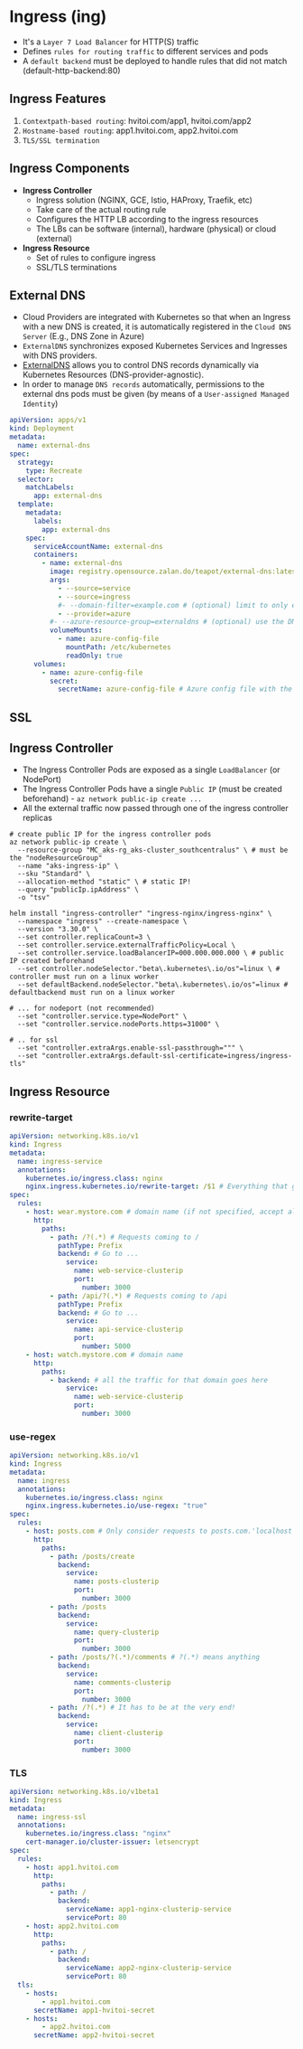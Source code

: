 # Ingress (ing)

- It's a `Layer 7 Load Balancer` for HTTP(S) traffic
- Defines `rules for routing traffic` to different services and pods
- A `default backend` must be deployed to handle rules that did not match (default-http-backend:80)

## Ingress Features

1. `Contextpath-based routing`: hvitoi.com/app1, hvitoi.com/app2
1. `Hostname-based routing`: app1.hvitoi.com, app2.hvitoi.com
1. `TLS/SSL termination`

## Ingress Components

- **Ingress Controller**
  - Ingress solution (NGINX, GCE, Istio, HAProxy, Traefik, etc)
  - Take care of the actual routing rule
  - Configures the HTTP LB according to the ingress resources
  - The LBs can be software (internal), hardware (physical) or cloud (external)
- **Ingress Resource**
  - Set of rules to configure ingress
  - SSL/TLS terminations

## External DNS

- Cloud Providers are integrated with Kubernetes so that when an Ingress with a new DNS is created, it is automatically registered in the `Cloud DNS Server` (E.g., DNS Zone in Azure)
- `ExternalDNS` synchronizes exposed Kubernetes Services and Ingresses with DNS providers.
- [ExternalDNS](https://github.com/kubernetes-sigs/external-dns) allows you to control DNS records dynamically via Kubernetes Resources (DNS-provider-agnostic).
- In order to manage `DNS records` automatically, permissions to the external dns pods must be given (by means of a `User-assigned Managed Identity`)

```yaml
apiVersion: apps/v1
kind: Deployment
metadata:
  name: external-dns
spec:
  strategy:
    type: Recreate
  selector:
    matchLabels:
      app: external-dns
  template:
    metadata:
      labels:
        app: external-dns
    spec:
      serviceAccountName: external-dns
      containers:
        - name: external-dns
          image: registry.opensource.zalan.do/teapot/external-dns:latest
          args:
            - --source=service
            - --source=ingress
            #- --domain-filter=example.com # (optional) limit to only example.com domains; change to match the zone created above.
            - --provider=azure
          #- --azure-resource-group=externaldns # (optional) use the DNS zones from the specific resource group
          volumeMounts:
            - name: azure-config-file
              mountPath: /etc/kubernetes
              readOnly: true
      volumes:
        - name: azure-config-file
          secret:
            secretName: azure-config-file # Azure config file with the service identity
```

## SSL

## Ingress Controller

- The Ingress Controller Pods are exposed as a single `LoadBalancer` (or NodePort)
- The Ingress Controller Pods have a single `Public IP` (must be created beforehand) - `az network public-ip create ...`
- All the external traffic now passed through one of the ingress controller replicas

```shell
# create public IP for the ingress controller pods
az network public-ip create \
  --resource-group "MC_aks-rg_aks-cluster_southcentralus" \ # must be the "nodeResourceGroup"
  --name "aks-ingress-ip" \
  --sku "Standard" \
  --allocation-method "static" \ # static IP!
  --query "publicIp.ipAddress" \
  -o "tsv"
```

```shell
helm install "ingress-controller" "ingress-nginx/ingress-nginx" \
  --namespace "ingress" --create-namespace \
  --version "3.30.0" \
  --set controller.replicaCount=3 \
  --set controller.service.externalTrafficPolicy=Local \
  --set controller.service.loadBalancerIP=000.000.000.000 \ # public IP created beforehand
  --set controller.nodeSelector."beta\.kubernetes\.io/os"=linux \ # controller must run on a linux worker
  --set defaultBackend.nodeSelector."beta\.kubernetes\.io/os"=linux # defaultbackend must run on a linux worker

# ... for nodeport (not recommended)
  --set "controller.service.type=NodePort" \
  --set "controller.service.nodePorts.https=31000" \

# .. for ssl
  --set "controller.extraArgs.enable-ssl-passthrough=""" \
  --set "controller.extraArgs.default-ssl-certificate=ingress/ingress-tls"
```

## Ingress Resource

### rewrite-target

```yaml
apiVersion: networking.k8s.io/v1
kind: Ingress
metadata:
  name: ingress-service
  annotations:
    kubernetes.io/ingress.class: nginx
    nginx.ingress.kubernetes.io/rewrite-target: /$1 # Everything that gets routed is written in the form /$1 - $1 is to be specified as ?(.*)
spec:
  rules:
    - host: wear.mystore.com # domain name (if not specified, accept all the incoming traffic for all routes without matching the hostname)
      http:
        paths:
          - path: /?(.*) # Requests coming to /
            pathType: Prefix
            backend: # Go to ...
              service:
                name: web-service-clusterip
                port:
                  number: 3000
          - path: /api/?(.*) # Requests coming to /api
            pathType: Prefix
            backend: # Go to ...
              service:
                name: api-service-clusterip
                port:
                  number: 5000
    - host: watch.mystore.com # domain name
      http:
        paths:
          - backend: # all the traffic for that domain goes here
              service:
                name: web-service-clusterip
                port:
                  number: 3000
```

### use-regex

```yaml
apiVersion: networking.k8s.io/v1
kind: Ingress
metadata:
  name: ingress
  annotations:
    kubernetes.io/ingress.class: nginx
    nginx.ingress.kubernetes.io/use-regex: "true"
spec:
  rules:
    - host: posts.com # Only consider requests to posts.com.'localhost' must be tricked into 'posts.com'
      http:
        paths:
          - path: /posts/create
            backend:
              service:
                name: posts-clusterip
                port:
                  number: 3000
          - path: /posts
            backend:
              service:
                name: query-clusterip
                port:
                  number: 3000
          - path: /posts/?(.*)/comments # ?(.*) means anything
            backend:
              service:
                name: comments-clusterip
                port:
                  number: 3000
          - path: /?(.*) # It has to be at the very end!
            backend:
              service:
                name: client-clusterip
                port:
                  number: 3000
```

### TLS

```yaml
apiVersion: networking.k8s.io/v1beta1
kind: Ingress
metadata:
  name: ingress-ssl
  annotations:
    kubernetes.io/ingress.class: "nginx"
    cert-manager.io/cluster-issuer: letsencrypt
spec:
  rules:
    - host: app1.hvitoi.com
      http:
        paths:
          - path: /
            backend:
              serviceName: app1-nginx-clusterip-service
              servicePort: 80
    - host: app2.hvitoi.com
      http:
        paths:
          - path: /
            backend:
              serviceName: app2-nginx-clusterip-service
              servicePort: 80
  tls:
    - hosts:
        - app1.hvitoi.com
      secretName: app1-hvitoi-secret
    - hosts:
        - app2.hvitoi.com
      secretName: app2-hvitoi-secret
```
